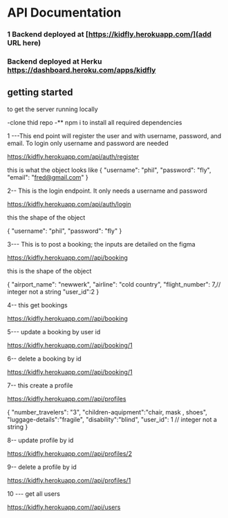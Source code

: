 # API Documentation

### 1 Backend deployed at [https://kidfly.herokuapp.com/](add URL here)

### Backend deployed at Herku https://dashboard.heroku.com/apps/kidfly

## getting started

to get the server running locally

-clone thid repo
-\*\* npm i to install all required dependencies

1 ---This end point will register the user and with username, password, and email. To login only username and password are needed

https://kidfly.herokuapp.com/api/auth/register

this is what the object looks like
{
"username": "phil",
"password": "fly",
"email": "fred@gmail.com"
}

2-- This is the login endpoint. It only needs a username and password

https://kidfly.herokuapp.com/api/auth/login

this the shape of the object

{
"username": "phil",
"password": "fly"
}

3--- This is to post a booking; the inputs are detailed on the figma

https://kidfly.herokuapp.com//api/booking

this is the shape of the object

{
"airport_name": "newwerk",
"airline": "cold country",
"flight_number": 7,// integer not a string
"user_id":2
}

4-- this get bookings

https://kidfly.herokuapp.com//api/booking

5--- update a booking by user id

https://kidfly.herokuapp.com//api/booking/1

6-- delete a booking by id

https://kidfly.herokuapp.com//api/booking/1

7-- this create a profile

https://kidfly.herokuapp.com//api/profiles

{
"number_travelers": "3",
"children-aquipment":"chair, mask , shoes",
"luggage-details":"fragile",
"disability":"blind",
"user_id": 1 // integer not a string
}

8-- update profile by id

https://kidfly.herokuapp.com//api/profiles/2

9-- delete a profile by id

https://kidfly.herokuapp.com//api/profiles/1

10 --- get all users

https://kidfly.herokuapp.com//api/users
